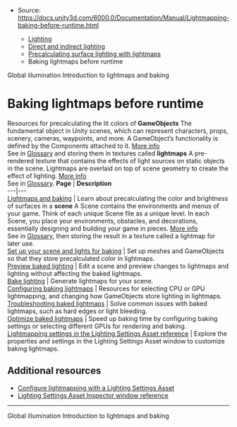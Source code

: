 * Source: https://docs.unity3d.com/6000.0/Documentation/Manual/Lightmapping-baking-before-runtime.html

  * [Lighting](https://docs.unity3d.com/6000.0/Documentation/Manual/LightingOverview.html)
  * [Direct and indirect lighting](https://docs.unity3d.com/6000.0/Documentation/Manual/direct-and-indirect-lighting.html)
  * [Precalculating surface lighting with lightmaps](https://docs.unity3d.com/6000.0/Documentation/Manual/Lightmapping-landing.html)
  * Baking lightmaps before runtime


[](https://docs.unity3d.com/6000.0/Documentation/Manual/choose-a-lighting-setup.html)
Global illumination
[](https://docs.unity3d.com/6000.0/Documentation/Manual/Lightmappers.html)
Introduction to lightmaps and baking
# Baking lightmaps before runtime
Resources for precalculating the lit colors of **GameObjects** The fundamental object in Unity scenes, which can represent characters, props, scenery, cameras, waypoints, and more. A GameObject’s functionality is defined by the Components attached to it. [More info](https://docs.unity3d.com/6000.0/Documentation/Manual/class-GameObject.html)  
See in [Glossary](https://docs.unity3d.com/6000.0/Documentation/Manual/Glossary.html#GameObject) and storing them in textures called **lightmaps** A pre-rendered texture that contains the effects of light sources on static objects in the scene. Lightmaps are overlaid on top of scene geometry to create the effect of lighting. [More info](https://docs.unity3d.com/6000.0/Documentation/Manual/Lightmapping.html)  
See in [Glossary](https://docs.unity3d.com/6000.0/Documentation/Manual/Glossary.html#Lightmap).
**Page** | **Description**  
---|---  
[Lightmaps and baking](https://docs.unity3d.com/6000.0/Documentation/Manual/Lightmappers.html) | Learn about precalculating the color and brightness of surfaces in a **scene** A Scene contains the environments and menus of your game. Think of each unique Scene file as a unique level. In each Scene, you place your environments, obstacles, and decorations, essentially designing and building your game in pieces. [More info](https://docs.unity3d.com/6000.0/Documentation/Manual/CreatingScenes.html)  
See in [Glossary](https://docs.unity3d.com/6000.0/Documentation/Manual/Glossary.html#Scene), then storing the result in a texture called a lightmap for later use.  
[Set up your scene and lights for baking](https://docs.unity3d.com/6000.0/Documentation/Manual/Lightmapping.html) | Set up meshes and GameObjects so that they store precalculated color in lightmaps.  
[Preview baked lighting](https://docs.unity3d.com/6000.0/Documentation/Manual/Lightmapping-preview.html) | Edit a scene and preview changes to lightmaps and lighting without affecting the baked lightmaps.  
[Bake lighting](https://docs.unity3d.com/6000.0/Documentation/Manual/Lightmapping-bake.html) | Generate lightmaps for your scene.  
[Configuring baking lightmaps](https://docs.unity3d.com/6000.0/Documentation/Manual/Lightmapping-configure.html) | Resources for selecting CPU or GPU lightmapping, and changing how GameObjects store lighting in lightmaps.  
[Troubleshooting baked lightmaps](https://docs.unity3d.com/6000.0/Documentation/Manual/Lightmapping-troubleshooting.html) | Solve common issues with baked lightmaps, such as hard edges or light bleeding.  
[Optimize baked lightmaps](https://docs.unity3d.com/6000.0/Documentation/Manual/GPUProgressiveLightmapper.html) | Speed up baking time by configuring baking settings or selecting different GPUs for rendering and baking.  
[Lightmapping settings in the Lighting Settings Asset reference](https://docs.unity3d.com/6000.0/Documentation/Manual/Lightmaps-reference.html) | Explore the properties and settings in the Lighting Settings Asset window to customize baking lightmaps.  
## Additional resources
  * [Configure lightmapping with a Lighting Settings Asset](https://docs.unity3d.com/6000.0/Documentation/Manual/global-illumination-configure.html)
  * [Lighting Settings Asset Inspector window reference](https://docs.unity3d.com/6000.0/Documentation/Manual/class-LightingSettings.html)


* * *
[](https://docs.unity3d.com/6000.0/Documentation/Manual/choose-a-lighting-setup.html)
Global illumination
[](https://docs.unity3d.com/6000.0/Documentation/Manual/Lightmappers.html)
Introduction to lightmaps and baking
